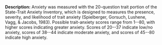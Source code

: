 **Description:** Anxiety was measured with the 20-question trait portion 
of the State-Trait Anxiety Inventory, which is designed to measures the 
presence, severity, and likelihood of trait anxiety (Spielberger, Gorsuch, 
Lushene, Vagg, & Jacobs, 1983). Possible trait-anxiety scores range from 1--80, 
with higher scores indicating greater anxiety. Scores of 20--37 indicate low/no
anxiety, scores of 38--44 indicate moderate anxiety, and scores of 45--80
indicate high anxiety.  
  